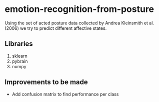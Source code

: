 # emotion-recognition-from-posture
Using the set of acted posture data collected by Andrea Kleinsmith et al. (2006) we try to predict different affective states.

## Libraries
1. sklearn
2. pybrain
3. numpy

## Improvements to be made
- Add confusion matrix to find performance per class